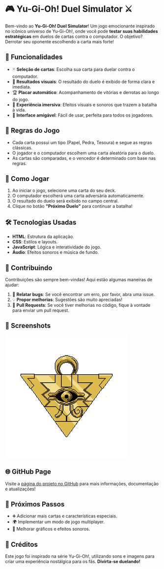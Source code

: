 # 🎮 Yu-Gi-Oh! Duel Simulator ⚔️

Bem-vindo ao **Yu-Gi-Oh! Duel Simulator**! Um jogo emocionante inspirado no icônico universo de Yu-Gi-Oh!, onde você pode **testar suas habilidades estratégicas** em duelos de cartas contra o computador. O objetivo? Derrotar seu oponente escolhendo a carta mais forte!

## 🌟 Funcionalidades

- 🃏 **Seleção de cartas**: Escolha sua carta para duelar contra o computador.
- 🎉 **Resultados visuais**: O resultado do duelo é exibido de forma clara e imediata.
- 🏆 **Placar automático**: Acompanhamento de vitórias e derrotas ao longo do jogo.
- 🎵 **Experiência imersiva**: Efeitos visuais e sonoros que trazem a batalha à vida.
- 📱 **Interface amigável**: Fácil de usar, perfeita para todos os jogadores.

## 📜 Regras do Jogo

- Cada carta possui um tipo (Papel, Pedra, Tesoura) e segue as regras clássicas.
- O jogador e o computador escolhem uma carta aleatória para o duelo.
- As cartas são comparadas, e o vencedor é determinado com base nas regras.

## 🚀 Como Jogar

1. Ao iniciar o jogo, selecione uma carta do seu deck.
2. O computador escolherá uma carta adversária automaticamente.
3. O resultado do duelo será exibido no campo central.
4. Clique no botão **"Próximo Duelo"** para continuar a batalha!

## 🛠️ Tecnologias Usadas

- **HTML**: Estrutura da aplicação.
- **CSS**: Estilos e layouts.
- **JavaScript**: Lógica e interatividade do jogo.
- **Áudio**: Efeitos sonoros e música de fundo.

## 🤝 Contribuindo

Contribuições são sempre bem-vindas! Aqui estão algumas maneiras de ajudar:

1. 🐞 **Relatar bugs**: Se você encontrar um erro, por favor, abra uma issue.
2. 💡 **Propor melhorias**: Sugestões são muito apreciadas!
3. 🔄 **Pull Requests**: Se você tiver melhorias no código, fique à vontade para enviar um pull request.

## 📸 Screenshots

![Project Logo](./src/assets/icons/millenium.png)

## 🌐 GitHub Page

Visite a [página do projeto no GitHub](https://github.com/Nivaldo-Nilngn/yugioh-duel-simulator) para mais informações, documentação e atualizações!

## 🏁 Próximos Passos

- ➕ Adicionar mais cartas e características especiais.
- 🌍 Implementar um modo de jogo multiplayer.
- 🎨 Melhorar gráficos e efeitos sonoros.

## 🎊 Créditos

Este jogo foi inspirado na série Yu-Gi-Oh!, utilizando sons e imagens para criar uma experiência nostálgica para os fãs. **Divirta-se duelando!**
